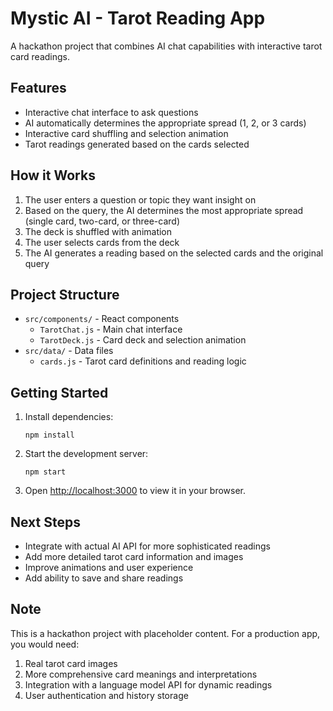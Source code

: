# Mystic AI - Tarot Reading App

A hackathon project that combines AI chat capabilities with interactive tarot card readings.

## Features

- Interactive chat interface to ask questions
- AI automatically determines the appropriate spread (1, 2, or 3 cards)
- Interactive card shuffling and selection animation
- Tarot readings generated based on the cards selected

## How it Works

1. The user enters a question or topic they want insight on
2. Based on the query, the AI determines the most appropriate spread (single card, two-card, or three-card)
3. The deck is shuffled with animation
4. The user selects cards from the deck
5. The AI generates a reading based on the selected cards and the original query

## Project Structure

- `src/components/` - React components
  - `TarotChat.js` - Main chat interface
  - `TarotDeck.js` - Card deck and selection animation
- `src/data/` - Data files
  - `cards.js` - Tarot card definitions and reading logic

## Getting Started

1. Install dependencies:
   ```
   npm install
   ```

2. Start the development server:
   ```
   npm start
   ```

3. Open [http://localhost:3000](http://localhost:3000) to view it in your browser.

## Next Steps

- Integrate with actual AI API for more sophisticated readings
- Add more detailed tarot card information and images
- Improve animations and user experience
- Add ability to save and share readings

## Note

This is a hackathon project with placeholder content. For a production app, you would need:
1. Real tarot card images
2. More comprehensive card meanings and interpretations
3. Integration with a language model API for dynamic readings
4. User authentication and history storage